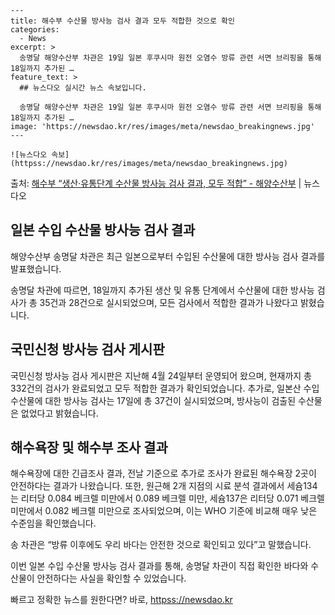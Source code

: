     ---
    title: 해수부 수산물 방사능 검사 결과 모두 적합한 것으로 확인
    categories:
      - News
    excerpt: >
      송명달 해양수산부 차관은 19일 일본 후쿠시마 원전 오염수 방류 관련 서면 브리핑을 통해 18일까지 추가된 …
    feature_text: >
      ## 뉴스다오 실시간 뉴스 속보입니다.
    
      송명달 해양수산부 차관은 19일 일본 후쿠시마 원전 오염수 방류 관련 서면 브리핑을 통해 18일까지 추가된 …
    image: 'https://newsdao.kr/res/images/meta/newsdao_breakingnews.jpg'
    ---
    
    ![뉴스다오 속보](httpss://newsdao.kr/res/images/meta/newsdao_breakingnews.jpg)

<p>출처: <a href="httpss://newsdao.kr/3037" rel="dofollow">해수부 “생산·유통단계 수산물 방사능 검사 결과, 모두 적합” - 해양수산부</a> | 뉴스다오</p>

<h2 data-ke-size="size26">일본 수입 수산물 방사능 검사 결과</h2>
해양수산부 송명달 차관은 최근 일본으로부터 수입된 수산물에 대한 방사능 검사 결과를 발표했습니다.

<p data-ke-size="size16">송명달 차관에 따르면, 18일까지 추가된 생산 및 유통 단계에서 수산물에 대한 방사능 검사가 총 35건과 28건으로 실시되었으며, 모든 검사에서 적합한 결과가 나왔다고 밝혔습니다.</p>

<h2 data-ke-size="size26">국민신청 방사능 검사 게시판</h2>
국민신청 방사능 검사 게시판은 지난해 4월 24일부터 운영되어 왔으며, 현재까지 총 332건의 검사가 완료되었고 모두 적합한 결과가 확인되었습니다. 추가로, 일본산 수입 수산물에 대한 방사능 검사는 17일에 총 37건이 실시되었으며, 방사능이 검출된 수산물은 없었다고 밝혔습니다.

<h2 data-ke-size="size26">해수욕장 및 해수부 조사 결과</h2>
해수욕장에 대한 긴급조사 결과, 전날 기준으로 추가로 조사가 완료된 해수욕장 2곳이 안전하다는 결과가 나왔습니다. 또한, 원근해 2개 지점의 시료 분석 결과에서 세슘134는 리터당 0.084 베크렐 미만에서 0.089 베크렐 미만, 세슘137은 리터당 0.071 베크렐 미만에서 0.082 베크렐 미만으로 조사되었으며, 이는 WHO 기준에 비교해 매우 낮은 수준임을 확인했습니다.

<p data-ke-size="size16">송 차관은 “방류 이후에도 우리 바다는 안전한 것으로 확인되고 있다”고 말했습니다.</p>

이번 일본 수입 수산물 방사능 검사 결과를 통해, 송명달 차관이 직접 확인한 바다와 수산물이 안전하다는 사실을 확인할 수 있었습니다. 

빠르고 정확한 뉴스를 원한다면? 바로, <a href="httpss://newsdao.kr" rel="dofollow">httpss://newsdao.kr</a>


    